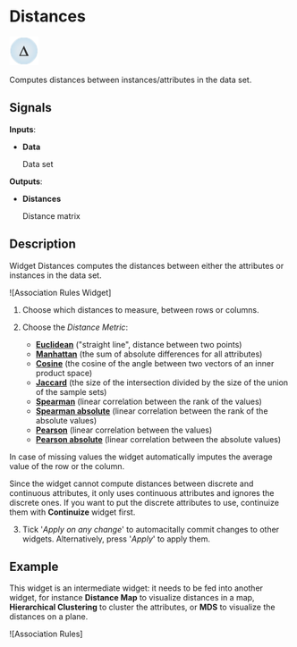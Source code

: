 Distances
=========

![image](icons/distances.png)

Computes distances between instances/attributes in the data set.

Signals
-------

**Inputs**:

- **Data**

  Data set

**Outputs**:

- **Distances**

  Distance matrix

Description
-----------

Widget Distances computes the distances between either the attributes
or instances in the data set.

![Association Rules Widget]

1. Choose which distances to measure, between rows or columns.

2. Choose the *Distance Metric*:
    - [**Euclidean**](https://en.wikipedia.org/wiki/Euclidean_distance) ("straight line", distance between two points)
    - [**Manhattan**](https://en.wiktionary.org/wiki/Manhattan_distance) (the sum of absolute differences for all attributes)
    - [**Cosine**](https://en.wikipedia.org/wiki/Cosine_similarity) (the cosine of the angle between two vectors of an inner product space)
    - [**Jaccard**](https://en.wikipedia.org/wiki/Jaccard_index) (the size of the intersection divided by the size of the union of the sample sets)
    - [**Spearman**](https://en.wikipedia.org/wiki/Spearman's_rank_correlation_coefficient) (linear correlation between the rank of the values)
    - [**Spearman absolute**](https://en.wikipedia.org/wiki/Spearman's_rank_correlation_coefficient) (linear correlation between the rank of the absolute values)
    - [**Pearson**](https://en.wikipedia.org/wiki/Pearson_product-moment_correlation_coefficient) (linear correlation between the values)
    - [**Pearson absolute**](https://en.wikipedia.org/wiki/Pearson_product-moment_correlation_coefficient) (linear correlation between the absolute values)

  In case of missing values the widget automatically imputes the average value of the row or the column.

  Since the widget cannot compute distances between discrete and
  continuous attributes, it only uses continuous attributes and ignores the discrete ones.
  If you want to put the discrete attributes to use, continuize them
  with **Continuize** widget first.
  
3. Tick '*Apply on any change*' to automacitally commit changes to other widgets. Alternatively, press '*Apply*' to apply them.

Example
-------

This widget is an intermediate widget: it needs to be fed into another widget,
for instance **Distance Map** to visualize distances in a map, **Hierarchical Clustering** to cluster the attributes,
or **MDS** to visualize the distances on a plane.

![Association Rules]
